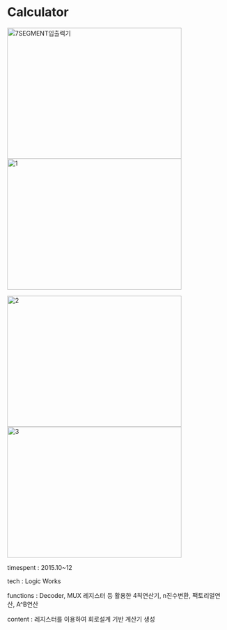 # Calculator

<img width="400" height="300" alt="7SEGMENT입출력기" src="https://user-images.githubusercontent.com/26247241/190417893-148eac47-5ffc-4244-a90e-a143d0c6b799.png">   <img width="400" height="300" alt="1" src="https://user-images.githubusercontent.com/26247241/190417933-3e489a36-9881-407f-b382-91f08980f738.png">


<img width="400" height="300" alt="2" src="https://user-images.githubusercontent.com/26247241/190417950-f54d277a-fa1e-4a34-bc14-8af40978ad19.png">   <img width="400" height="300" alt="3" src="https://user-images.githubusercontent.com/26247241/190417968-c407f68b-a23d-44b7-9f72-b997303a23cb.png">


timespent : 2015.10~12

tech : Logic Works

functions : Decoder, MUX 레지스터 등 활용한 4칙연산기, n진수변환, 팩토리얼연산, A^B연산
 
content : 레지스터를 이용하여 회로설계 기반 계산기 생성
